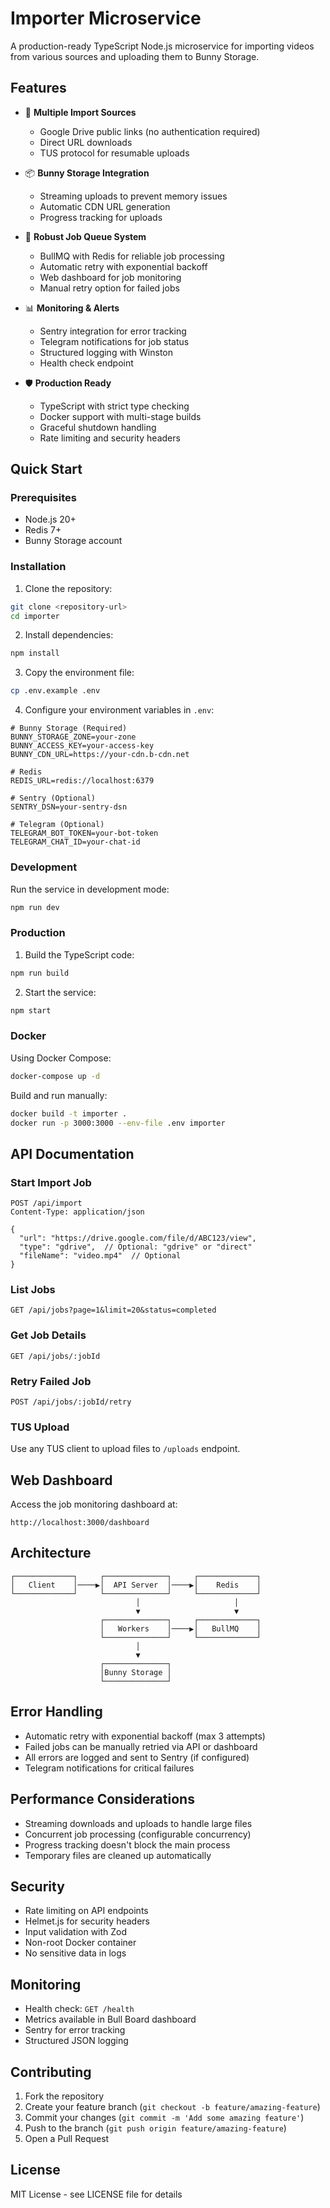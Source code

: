 # Importer Microservice

A production-ready TypeScript Node.js microservice for importing videos from various sources and uploading them to Bunny Storage.

## Features

- 🎥 **Multiple Import Sources**
  - Google Drive public links (no authentication required)
  - Direct URL downloads
  - TUS protocol for resumable uploads

- 📦 **Bunny Storage Integration**
  - Streaming uploads to prevent memory issues
  - Automatic CDN URL generation
  - Progress tracking for uploads

- 🔄 **Robust Job Queue System**
  - BullMQ with Redis for reliable job processing
  - Automatic retry with exponential backoff
  - Web dashboard for job monitoring
  - Manual retry option for failed jobs

- 📊 **Monitoring & Alerts**
  - Sentry integration for error tracking
  - Telegram notifications for job status
  - Structured logging with Winston
  - Health check endpoint

- 🛡️ **Production Ready**
  - TypeScript with strict type checking
  - Docker support with multi-stage builds
  - Graceful shutdown handling
  - Rate limiting and security headers

## Quick Start

### Prerequisites

- Node.js 20+
- Redis 7+
- Bunny Storage account

### Installation

1. Clone the repository:
```bash
git clone <repository-url>
cd importer
```

2. Install dependencies:
```bash
npm install
```

3. Copy the environment file:
```bash
cp .env.example .env
```

4. Configure your environment variables in `.env`:
```env
# Bunny Storage (Required)
BUNNY_STORAGE_ZONE=your-zone
BUNNY_ACCESS_KEY=your-access-key
BUNNY_CDN_URL=https://your-cdn.b-cdn.net

# Redis
REDIS_URL=redis://localhost:6379

# Sentry (Optional)
SENTRY_DSN=your-sentry-dsn

# Telegram (Optional)
TELEGRAM_BOT_TOKEN=your-bot-token
TELEGRAM_CHAT_ID=your-chat-id
```

### Development

Run the service in development mode:
```bash
npm run dev
```

### Production

1. Build the TypeScript code:
```bash
npm run build
```

2. Start the service:
```bash
npm start
```

### Docker

Using Docker Compose:
```bash
docker-compose up -d
```

Build and run manually:
```bash
docker build -t importer .
docker run -p 3000:3000 --env-file .env importer
```

## API Documentation

### Start Import Job

```http
POST /api/import
Content-Type: application/json

{
  "url": "https://drive.google.com/file/d/ABC123/view",
  "type": "gdrive",  // Optional: "gdrive" or "direct"
  "fileName": "video.mp4"  // Optional
}
```

### List Jobs

```http
GET /api/jobs?page=1&limit=20&status=completed
```

### Get Job Details

```http
GET /api/jobs/:jobId
```

### Retry Failed Job

```http
POST /api/jobs/:jobId/retry
```

### TUS Upload

Use any TUS client to upload files to `/uploads` endpoint.

## Web Dashboard

Access the job monitoring dashboard at:
```
http://localhost:3000/dashboard
```

## Architecture

```
┌─────────────┐     ┌──────────────┐     ┌─────────────┐
│   Client    │────▶│  API Server  │────▶│    Redis    │
└─────────────┘     └──────────────┘     └─────────────┘
                            │                     │
                            ▼                     ▼
                    ┌──────────────┐     ┌─────────────┐
                    │   Workers    │────▶│   BullMQ    │
                    └──────────────┘     └─────────────┘
                            │
                            ▼
                    ┌──────────────┐
                    │Bunny Storage │
                    └──────────────┘
```

## Error Handling

- Automatic retry with exponential backoff (max 3 attempts)
- Failed jobs can be manually retried via API or dashboard
- All errors are logged and sent to Sentry (if configured)
- Telegram notifications for critical failures

## Performance Considerations

- Streaming downloads and uploads to handle large files
- Concurrent job processing (configurable concurrency)
- Progress tracking doesn't block the main process
- Temporary files are cleaned up automatically

## Security

- Rate limiting on API endpoints
- Helmet.js for security headers
- Input validation with Zod
- Non-root Docker container
- No sensitive data in logs

## Monitoring

- Health check: `GET /health`
- Metrics available in Bull Board dashboard
- Sentry for error tracking
- Structured JSON logging

## Contributing

1. Fork the repository
2. Create your feature branch (`git checkout -b feature/amazing-feature`)
3. Commit your changes (`git commit -m 'Add some amazing feature'`)
4. Push to the branch (`git push origin feature/amazing-feature`)
5. Open a Pull Request

## License

MIT License - see LICENSE file for details